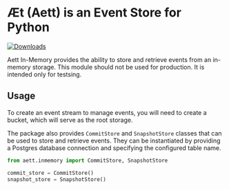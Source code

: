 # Æt (Aett) is an Event Store for Python

[![Downloads](https://static.pepy.tech/badge/aett-postgres)](https://pepy.tech/project/aett-postgres)

Aett In-Memory provides the ability to store and retrieve events from an in-memory storage.
This module should not be used for production. It is intended only for testsing.

## Usage

To create an event stream to manage events, you will need to create a bucket, which will serve as the root storage.

The package also provides `CommitStore` and `SnapshotStore` classes that can be used to store and retrieve events. They
can be instantiated by providing a Postgres database connection and specifying the configured table name.

```python
from aett.inmemory import CommitStore, SnapshotStore

commit_store = CommitStore()
snapshot_store = SnapshotStore()
```
